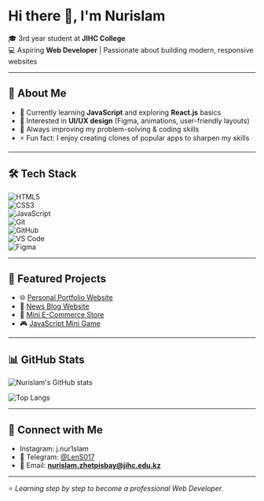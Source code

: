 # Hi there 👋, I'm Nurislam  

🎓 3rd year student at **JIHC College**  
💻 Aspiring **Web Developer** | Passionate about building modern, responsive websites  

---

## 🚀 About Me
- 🌱 Currently learning **JavaScript** and exploring **React.js** basics  
- 🎨 Interested in **UI/UX design** (Figma, animations, user-friendly layouts)  
- 📖 Always improving my problem-solving & coding skills  
- ⚡ Fun fact: I enjoy creating clones of popular apps to sharpen my skills  

---

## 🛠 Tech Stack
![HTML5](https://img.shields.io/badge/HTML5-E34F26?style=for-the-badge&logo=html5&logoColor=white)  
![CSS3](https://img.shields.io/badge/CSS3-1572B6?style=for-the-badge&logo=css3&logoColor=white)  
![JavaScript](https://img.shields.io/badge/JavaScript-F7DF1E?style=for-the-badge&logo=javascript&logoColor=black)  
![Git](https://img.shields.io/badge/Git-F05032?style=for-the-badge&logo=git&logoColor=white)  
![GitHub](https://img.shields.io/badge/GitHub-181717?style=for-the-badge&logo=github&logoColor=white)  
![VS Code](https://img.shields.io/badge/VS%20Code-0078d7?style=for-the-badge&logo=visual-studio-code&logoColor=white)  
![Figma](https://img.shields.io/badge/Figma-F24E1E?style=for-the-badge&logo=figma&logoColor=white)  

---

## 📂 Featured Projects
- 🌐 [Personal Portfolio Website](https://nur1slam.github.io/portfolio/)  
- 📰 [News Blog Website]( https://nur1slam20.github.io/Money_project/)  
- 🛒 [Mini E-Commerce Store](https://nur1slam20.github.io/shop/)  
- 🎮 [JavaScript Mini Game](https://nur1slam20.github.io/game/)  

---

## 📊 GitHub Stats
![Nurislam's GitHub stats](https://github-readme-stats.vercel.app/api?username=nur1slam20&show_icons=true&theme=radical&include_all_commits=true&count_private=true)

![Top Langs](https://github-readme-stats.vercel.app/api/top-langs/?username=nur1slam20&layout=compact&theme=radical)

---

## 🤝 Connect with Me
- Instagram: j.nur1slam
- 💬 Telegram: [@LenS017](https://t.me/LenS017)  
- 📧 Email: **nurislam.zhetpisbay@jihc.edu.kz**  

---

⭐️ *Learning step by step to become a professional Web Developer.*
